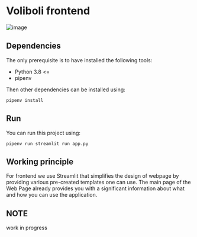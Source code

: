 # Voliboli frontend

![image](https://user-images.githubusercontent.com/48418580/233640655-66196235-f662-45b1-a668-dd69e2b5afa0.png)

## Dependencies

The only prerequisite is to have installed the following tools:
- Python 3.8 <=
- pipenv

Then other dependencies can be installed using:

    pipenv install

## Run

You can run this project using:

	pipenv run streamlit run app.py
	
## Working principle

For frontend we use Streamlit that simplifies the design of webpage by providing various pre-created templates one can use. 
The main page of the Web Page already provides you with a significant information about what and how you can use the application.

## NOTE

work in progress